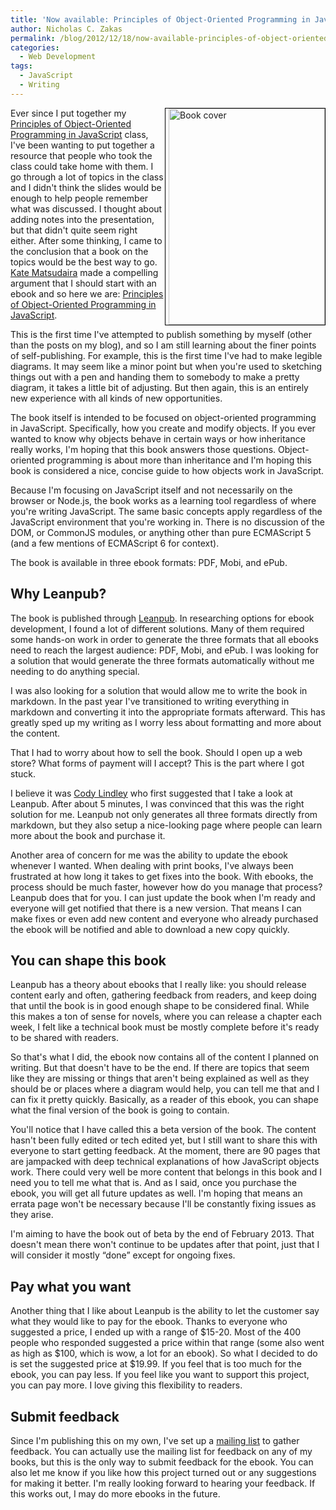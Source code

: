 ```yaml
---
title: 'Now available: Principles of Object-Oriented Programming in JavaScript (beta)'
author: Nicholas C. Zakas
permalink: /blog/2012/12/18/now-available-principles-of-object-oriented-programming-in-javascript-beta/
categories:
  - Web Development
tags:
  - JavaScript
  - Writing
---
```

<a href="http://leanpub.com/oopinjavascript" style="float:right; border: 1px solid black;padding-left: 5px"><img src="/images/wp-content/uploads/2012/12/title_page.png" alt="Book cover" width="250" height="346" /></a>Ever since I put together my [Principles of Object-Oriented Programming in JavaScript][1] class, I've been wanting to put together a resource that people who took the class could take home with them. I go through a lot of topics in the class and I didn't think the slides would be enough to help people remember what was discussed. I thought about adding notes into the presentation, but that didn't quite seem right either. After some thinking, I came to the conclusion that a book on the topics would be the best way to go. [Kate Matsudaira][2] made a compelling argument that I should start with an ebook and so here we are: [Principles of Object-Oriented Programming in JavaScript][3].

This is the first time I've attempted to publish something by myself (other than the posts on my blog), and so I am still learning about the finer points of self-publishing. For example, this is the first time I've had to make legible diagrams. It may seem like a minor point but when you're used to sketching things out with a pen and handing them to somebody to make a pretty diagram, it takes a little bit of adjusting. But then again, this is an entirely new experience with all kinds of new opportunities.

The book itself is intended to be focused on object-oriented programming in JavaScript. Specifically, how you create and modify objects. If you ever wanted to know why objects behave in certain ways or how inheritance really works, I'm hoping that this book answers those questions. Object-oriented programming is about more than inheritance and I'm hoping this book is considered a nice, concise guide to how objects work in JavaScript.

Because I'm focusing on JavaScript itself and not necessarily on the browser or Node.js, the book works as a learning tool regardless of where you're writing JavaScript. The same basic concepts apply regardless of the JavaScript environment that you're working in. There is no discussion of the DOM, or CommonJS modules, or anything other than pure ECMAScript 5 (and a few mentions of ECMAScript 6 for context).

The book is available in three ebook formats: PDF, Mobi, and ePub.

## Why Leanpub?

The book is published through [Leanpub][4]. In researching options for ebook development, I found a lot of different solutions. Many of them required some hands-on work in order to generate the three formats that all ebooks need to reach the largest audience: PDF, Mobi, and ePub. I was looking for a solution that would generate the three formats automatically without me needing to do anything special.

I was also looking for a solution that would allow me to write the book in markdown. In the past year I've transitioned to writing everything in markdown and converting it into the appropriate formats afterward. This has greatly sped up my writing as I worry less about formatting and more about the content.

That I had to worry about how to sell the book. Should I open up a web store? What forms of payment will I accept? This is the part where I got stuck.

I believe it was [Cody Lindley][5] who first suggested that I take a look at Leanpub. After about 5 minutes, I was convinced that this was the right solution for me. Leanpub not only generates all three formats directly from markdown, but they also setup a nice-looking page where people can learn more about the book and purchase it.

Another area of concern for me was the ability to update the ebook whenever I wanted. When dealing with print books, I've always been frustrated at how long it takes to get fixes into the book. With ebooks, the process should be much faster, however how do you manage that process? Leanpub does that for you. I can just update the book when I'm ready and everyone will get notified that there is a new version. That means I can make fixes or even add new content and everyone who already purchased the ebook will be notified and able to download a new copy quickly.

## You can shape this book

Leanpub has a theory about ebooks that I really like: you should release content early and often, gathering feedback from readers, and keep doing that until the book is in good enough shape to be considered final. While this makes a ton of sense for novels, where you can release a chapter each week, I felt like a technical book must be mostly complete before it's ready to be shared with readers. 

So that's what I did, the ebook now contains all of the content I planned on writing. But that doesn't have to be the end. If there are topics that seem like they are missing or things that aren't being explained as well as they should be or places where a diagram would help, you can tell me that and I can fix it pretty quickly. Basically, as a reader of this ebook, you can shape what the final version of the book is going to contain.

You'll notice that I have called this a beta version of the book. The content hasn't been fully edited or tech edited yet, but I still want to share this with everyone to start getting feedback. At the moment, there are 90 pages that are jampacked with deep technical explanations of how JavaScript objects work. There could very well be more content that belongs in this book and I need you to tell me what that is. And as I said, once you purchase the ebook, you will get all future updates as well. I'm hoping that means an errata page won't be necessary because I'll be constantly fixing issues as they arise.

I'm aiming to have the book out of beta by the end of February 2013. That doesn't mean there won't continue to be updates after that point, just that I will consider it mostly &#8220;done&#8221; except for ongoing fixes.

## Pay what you want

Another thing that I like about Leanpub is the ability to let the customer say what they would like to pay for the ebook. Thanks to everyone who suggested a price, I ended up with a range of $15-20. Most of the 400 people who responded suggested a price within that range (some also went as high as $100, which is wow, a lot for an ebook). So what I decided to do is set the suggested price at $19.99. If you feel that is too much for the ebook, you can pay less. If you feel like you want to support this project, you can pay more. I love giving this flexibility to readers.

## Submit feedback

Since I'm publishing this on my own, I've set up a [mailing list][6] to gather feedback. You can actually use the mailing list for feedback on any of my books, but this is the only way to submit feedback for the ebook. You can also let me know if you like how this project turned out or any suggestions for making it better. I'm really looking forward to hearing your feedback. If this works out, I may do more ebooks in the future.

 [1]: nczonline.net/consulting/principles-of-object-oriented-programming-in-javascript/
 [2]: http://katemats.com
 [3]: http://leanpub.com/oopinjavascript
 [4]: http://leanpub.com
 [5]: http://codylindley.com/
 [6]: http://groups.google.com/group/zakasbooks/
